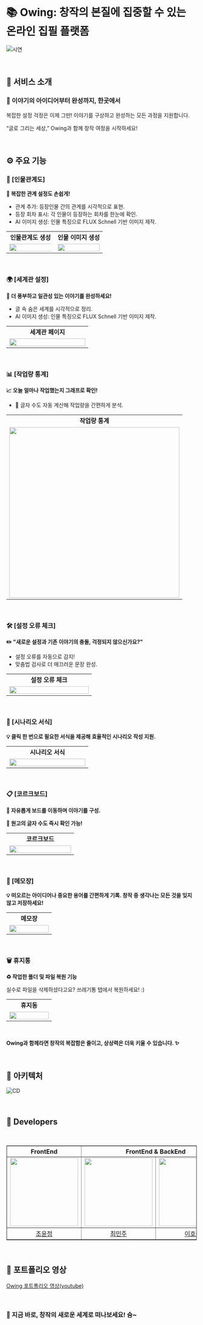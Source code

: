 # 📚 Owing: 창작의 본질에 집중할 수 있는 온라인 집필 플랫폼
![시연](https://github.com/user-attachments/assets/e65e3dd3-621f-452f-ac08-0340b0fe6c0e)

<br>

## 💬 서비스 소개

### 🎨 이야기의 아이디어부터 완성까지, 한곳에서

복잡한 설정 걱정은 이제 그만! 이야기를 구상하고 완성하는 모든 과정을 지원합니다.

“글로 그리는 세상,” Owing과 함께 창작 여정을 시작하세요!

<br>

## ⚙️ 주요 기능

### 👥 [인물관계도]

**📌 복잡한 관계 설정도 손쉽게!**

- 관계 추가: 등장인물 간의 관계를 시각적으로 표현.
- 등장 회차 표시: 각 인물이 등장하는 회차를 한눈에 확인.
- AI 이미지 생성: 인물 특징으로 FLUX Schnell 기반 이미지 제작.

<table width="100%">
  <tr>
    <td align="center" width="50%"><b>인물관계도 생성</b></td>
    <td align="center" width="50%"><b>인물 이미지 생성</b></td>
  </tr>
  <tr>
    <td align="center" width="50%"><img src='https://github.com/user-attachments/assets/62dd858a-095f-441d-9528-819d02100495' style="width:110%; height:auto;"></td>
    <td align="center" width="50%"><img src='https://github.com/user-attachments/assets/15687bdb-80a5-4627-99bd-15108a7d21cf' style="width:100%; height:auto;"></td>
  </tr>
</table>

<br>

### 🌍 [세계관 설정]

**📖 더 풍부하고 일관성 있는 이야기를 완성하세요!**

- 글 속 숨은 세계를 시각적으로 정리.
- AI 이미지 생성: 인물 특징으로 FLUX Schnell 기반 이미지 제작.

<table width="100%">
  <tr>
    <td align="center" width="50%"><b>세계관 페이지</b></td>
  </tr>
  <tr>
    <td align="center" width="50%"><img src='https://github.com/user-attachments/assets/6d960423-94aa-441e-bfa9-838d93e9dff7' style="width:100%; height:auto;"></td>
  </tr>
</table>

<br>

### 📊 [작업량 통계]

**📈 오늘 얼마나 작업했는지 그래프로 확인!**

- 🔢 글자 수도 자동 계산해 작업량을 간편하게 분석.

<div align="center">
  <table>
    <tr>
      <td align="center"><b>작업량 통계</b></td>
    </tr>
    <tr>
      <td align="center"><img src='https://github.com/user-attachments/assets/bb468bf2-12b5-4bf7-98f1-f94ea161f637' width="450"></td>
    </tr>
  </table>
</div>

<br>

### 🛠️ [설정 오류 체크]

**✏️ "새로운 설정과 기존 이야기의 충돌, 걱정되지 않으신가요?"**

- 설정 오류를 자동으로 감지!
- 맞춤법 검사로 더 매끄러운 문장 완성.

<table width="100%">
  <tr>
    <td align="center" width="50%"><b>설정 오류 체크</b></td>
  </tr>
  <tr>
    <td align="center" width="50%"><img src='https://github.com/user-attachments/assets/223da44e-a8b4-455f-ae5e-46d8c615960e' style="width:100%; height:auto;"></td>
  </tr>
</table>

<br>

### 📜 [시나리오 서식]

**💡 클릭 한 번으로 필요한 서식을 제공해 효율적인 시나리오 작성 지원.**

<table width="100%">
  <tr>
    <td align="center" width="50%"><b>시나리오 서식</b></td>
  </tr>
  <tr>
    <td align="center" width="50%"><img src='https://github.com/user-attachments/assets/5253ff10-f610-40bb-a434-eb8edfd785cd' style="width:100%; height:auto;"></td>
  </tr>
</table>

<br>

### 📋 [코르크보드]

**📌 자유롭게 보드를 이동하며 이야기를 구성.**

**🔢 원고의 글자 수도 즉시 확인 가능!**

<table width="100%">
  <tr>
    <td align="center" width="50%"><b>코르크보드</b></td>
  </tr>
  <tr>
    <td align="center" width="50%"><img src='https://github.com/user-attachments/assets/cbd985b7-0a68-4dab-abe5-b1a20d03cd63' style="width:100%; height:auto;"></td>
  </tr>
</table>

<br>

### 📝 [메모장]

**💡 떠오르는 아이디어나 중요한 용어를 간편하게 기록. 창작 중 생각나는 모든 것을 잊지 않고 저장하세요!**

<table width="100%">
  <tr>
    <td align="center" width="50%"><b>메모장</b></td>
  </tr>
  <tr>
    <td align="center" width="50%"><img src='https://github.com/user-attachments/assets/cbd985b7-0a68-4dab-abe5-b1a20d03cd63' style="width:100%; height:auto;"></td>
  </tr>
</table>

<br>

### 🗑️ 휴지통

**♻️ 작업한 폴더 및 파일 복원 기능**

실수로 파일을 삭제하셨다고요? 쓰레기통 탭에서 복원하세요! :)

<table width="100%">
  <tr>
    <td align="center" width="50%"><b>휴지동</b></td>
  </tr>
  <tr>
    <td align="center" width="50%"><img src='https://github.com/user-attachments/assets/cbd985b7-0a68-4dab-abe5-b1a20d03cd63' style="width:100%; height:auto;"></td>
  </tr>
</table>

<br>

**Owing과 함께라면 창작의 복잡함은 줄이고, 상상력은 더욱 키울 수 있습니다. ✨**

<br>

## 📐 아키텍처

![CD](https://github.com/user-attachments/assets/b227075d-3111-448b-8a07-a47620fb2808)

<br>

## 👥 Developers

<br/>
<div align="center">
    <table border=""6 width="50%">
        <tr>
            <th style="text-align: center;" colspan="1">FrontEnd</th>
            <th style="text-align: center;" colspan="2">FrontEnd & BackEnd</th>
            <th style="text-align: center;" colspan="3">Backend & AI</th>
            <th style="text-align: center;" colspan="1">Backend & AI & Infra</th>
        </tr>
        <tr>
            <td align="center"><a href="https://github.com/Huon0423"><img src="https://avatars.githubusercontent.com/u/97392183?v=4" width="180px;" style="vertical-align:top" alt=""></td>
            <td align="center"><a href="https://github.com/minju412"><img src="https://avatars.githubusercontent.com/u/59405576?v=4" width="180px;" style="vertical-align:top" alt=""></td>
            <td align="center"><a href="https://github.com/hoshogi"><img src="https://avatars.githubusercontent.com/u/71253970?v=4" width="180px;" style="vertical-align:top" alt=""></td>
            <td align="center"><a href="https://github.com/noxknow"><img src="https://avatars.githubusercontent.com/u/122594223?v=4" width="180px;" style="vertical-align:top" alt=""></td>
            <td align="center"><a href="https://github.com/chwangmin"><img src="https://avatars.githubusercontent.com/u/44563065?v=4" width="180px;" style="vertical-align:top" alt=""></td>
            <td align="center"><a href="https://github.com/Han-u"><img src="https://avatars.githubusercontent.com/u/55799117?v=4" width="180px;" style="vertical-align:top" alt=""></td>
            <td align="center"><a href="https://github.com/given-dragon"><img src="https://avatars.githubusercontent.com/u/58273261?v=4" width="180px;" style="vertical-align:top" alt=""></td>
        </tr>
        <tr>
            <td align="center"><a href="https://github.com/Huon0423">조윤정</td>
            <td align="center"><a href="https://github.com/minju412">최민주</td>
            <td align="center"><a href="https://github.com/hoshogi">이호석</td>
            <td align="center"><a href="https://github.com/noxknow">이치왕</td>
            <td align="center"><a href="https://github.com/chwangmin">최광민</td>
            <td align="center"><a href="https://github.com/Han-u">한소연</td>
            <td align="center"><a href="https://github.com/given-dragon">이준용</td>
        </tr>
    </table>
</div>

<br>

## 🎥 포트폴리오 영상
[Owing 포트폴리오 영상(youtube)](https://youtu.be/I9v_wjMwto4)

<br>

### 🌟 지금 바로, 창작의 새로운 세계로 떠나보세요! 슝~
